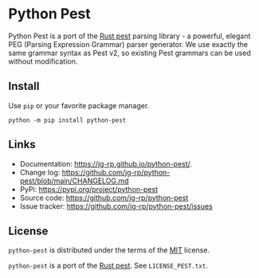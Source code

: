 # Python Pest

Python Pest is a port of the [Rust pest](https://pest.rs/) parsing library - a powerful, elegant PEG (Parsing Expression Grammar) parser generator. We use exactly the same grammar syntax as Pest v2, so existing Pest grammars can be used without modification.

## Install

Use `pip` or your favorite package manager.

```
python -m pip install python-pest
```

## Links

- Documentation: https://jg-rp.github.io/python-pest/.
- Change log: https://github.com/jg-rp/python-pest/blob/main/CHANGELOG.md
- PyPi: https://pypi.org/project/python-pest
- Source code: https://github.com/jg-rp/python-pest
- Issue tracker: https://github.com/jg-rp/python-pest/issues

## License

`python-pest` is distributed under the terms of the [MIT](https://spdx.org/licenses/MIT.html) license.

`python-pest` is a port of the [Rust pest](https://pest.rs/). See `LICENSE_PEST.txt`.
